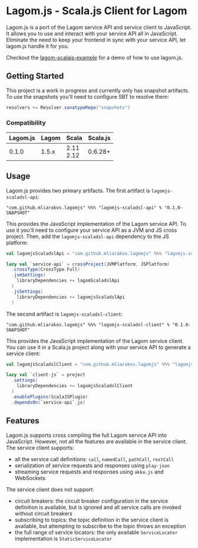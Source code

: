 # Lagom.js - Scala.js Client for Lagom

Lagom.js is a port of the Lagom service API and service client to JavaScript. It allows you to use and interact with your service API all in JavaScript. Eliminate the need to keep your frontend in sync with your service API, let lagom.js handle it for you.

Checkout the [lagom-scalajs-example](https://github.com/mliarakos/lagom-scalajs-example) for a demo of how to use lagom.js.

## Getting Started

This project is a work in progress and currently only has snapshot artifacts. To use the snapshots you'll need to configure SBT to resolve them:

```sbt
resolvers += Resolver.sonatypeRepo("snapshots")
```

### Compatibility

| Lagom.js | Lagom | Scala           | Scala.js |
|----------|-------|-----------------|----------|
| 0.1.0    | 1.5.x | 2.11 <br> 2.12  | 0.6.28+  |

## Usage

Lagom.js provides two primary artifacts. The first artifact is `lagomjs-scaladsl-api`:

```
"com.github.mliarakos.lagomjs" %%% "lagomjs-scaladsl-api" % "0.1.0-SNAPSHOT"
```

This provides the JavaScript implementation of the Lagom service API. To use it you'll need to configure your service API
as a JVM and JS cross project. Then, add the `lagomjs-scaladsl-api` dependency to the JS platform: 

```scala
val lagomjsScaladslApi = "com.github.mliarakos.lagomjs" %%% "lagomjs-scaladsl-api" % "0.1.0-SNAPSHOT"

lazy val `service-api` = crossProject(JVMPlatform, JSPlatform)
  .crossType(CrossType.Full)
  .jvmSettings(
    libraryDependencies += lagomScaladslApi
  )
  .jsSettings(
    libraryDependencies += lagomjsScaladslApi
  )
```

The second artifact is `lagomjs-scaladsl-client`:

```
"com.github.mliarakos.lagomjs" %%% "lagomjs-scaladsl-client" % "0.1.0-SNAPSHOT"
```

This provides the JavaScript implementation of the Lagom service client. You can use it in a Scala.js project along with your service API to generate a service client:

```scala
val lagomjsScaladslClient = "com.github.mliarakos.lagomjs" %%% "lagomjs-scaladsl-client" % "0.1.0-SNAPSHOT"

lazy val `client-js` = project
  .settings(
    libraryDependencies += lagomjsScaladslClient
  )
  .enablePlugins(ScalaJSPlugin)
  .dependsOn(`service-api`.js)
```

## Features

Lagom.js supports cross compiling the full Lagom service API into JavaScript. However, not all the features are available in the service client. The service client supports:
- all the service call definitions: `call`, `namedCall`, `pathCall`, `restCall`
- serialization of service requests and responses using `play-json`
- streaming service requests and responses using `akka.js` and WebSockets

The service client does not support:
- circuit breakers: the circuit breaker configuration in the service definition is available, but is ignored and all service calls are invoked without circuit breakers
- subscribing to topics: the topic definition in the service client is available, but attempting to subscribe to the topic throws an exception
- the full range of service locators: the only available `ServiceLocator` implementation is `StaticServiceLocator`
